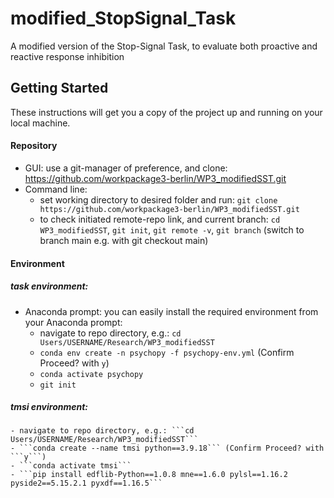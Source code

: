 # modified_StopSignal_Task
 A modified version of the Stop-Signal Task, to evaluate both proactive and reactive response inhibition


## Getting Started

These instructions will get you a copy of the project up and running on your local machine. 

#### Repository
* GUI: use a git-manager of preference, and clone: https://github.com/workpackage3-berlin/WP3_modifiedSST.git
* Command line:
    - set working directory to desired folder and run: ```git clone https://github.com/workpackage3-berlin/WP3_modifiedSST.git```
    - to check initiated remote-repo link, and current branch: ```cd WP3_modifiedSST```, ```git init```, ```git remote -v```, ```git branch``` (switch to branch main e.g. with git checkout main)

#### Environment
##### task environment:
* Anaconda prompt: you can easily install the required environment from your Anaconda prompt:
    - navigate to repo directory, e.g.: ```cd Users/USERNAME/Research/WP3_modifiedSST```
    - ```conda env create -n psychopy -f psychopy-env.yml``` (Confirm Proceed? with ```y```)
    - ```conda activate psychopy```
    - ```git init```

##### tmsi environment:
    - navigate to repo directory, e.g.: ```cd Users/USERNAME/Research/WP3_modifiedSST```
    - ```conda create --name tmsi python==3.9.18``` (Confirm Proceed? with ```y```)
    - ```conda activate tmsi```
    - ```pip install edflib-Python==1.0.8 mne==1.6.0 pylsl==1.16.2 pyside2==5.15.2.1 pyxdf==1.16.5```

